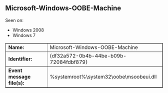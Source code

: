 ## Microsoft-Windows-OOBE-Machine

Seen on:
* Windows 2008
* Windows 7

<table border="1" class="docutils">
  <tbody>
    <tr>
      <td><b>Name:</b></td>
      <td>Microsoft-Windows-OOBE-Machine</td>
    </tr>
    <tr>
      <td><b>Identifier:</b></td>
      <td>{df32a572-0b4b-44be-b09b-72084fdbf879}</td>
    </tr>
    <tr>
      <td><b>Event message file(s):</b></td>
      <td>%systemroot%\system32\oobe\msoobeui.dll</td>
    </tr>
  </tbody>
</table>

&nbsp;

